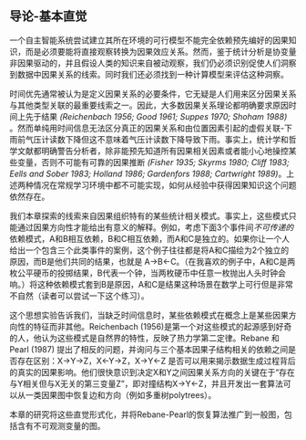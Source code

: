 ## 导论-基本直觉

一个自主智能系统尝试建立其所在环境的可行模型不能完全依赖预先编好的因果知识，而是必须要能将直接观察转换为因果效应关系。然而，鉴于统计分析是协变量非因果驱动的，并且假设人类的知识来自被动观察，我们仍必须识别促使人们洞察到数据中因果关系的线索。同时我们还必须找到一种计算模型来评估这种洞察。

时间优先通常被认为是定义因果关系的必要条件，它无疑是人们用来区分因果关系与其他类型关联的最重要线索之一。因此，大多数因果关系理论都明确要求原因时间上先于结果 *(Reichenbach 1956; Good 1961; Suppes 1970; Shoham 1988)* 。然而单纯用时间信息无法区分真正的因果关系和由位置因素引起的虚假关联-下雨前气压计读数下降但这不意味着气压计读数下降导致下雨。事实上，统计学和哲学文献都明确警告分析者，除非能预先知道所有因果相关因素或者能小心地操控某些变量，否则不可能有可靠的因果推断 *(Fisher 1935; Skyrms 1980; Cliff 1983; Eells and Sober 1983; Holland 1986; Gardenfors 1988; Cartwright 1989)*。上述两种情况在常规学习环境中都不可能实现，如何从经验中获得因果知识这个问题依然存在。

我们本章探索的线索来自因果组织特有的某些统计相关模式。事实上，这些模式只能通过因果方向性才能给出有意义的解释。例如，考虑下面3个事件间*不可传递的*依赖模式，A和B相互依赖，B和C相互依赖，而A和C是独立的。如果你让一个人给出一个包含三个此类事件的案例，这个例子往往都是将A和C描绘为2个独立的原因，而B是他们共同的结果，也就是 A→B←C。（在我喜欢的例子中，A和C是两枚公平硬币的投掷结果，B代表一个钟，当两枚硬币中任意一枚抛出人头时钟会响。）将这种依赖模式套到B是原因，A和C是结果这种场景在数学上可行但是非常不自然（读者可以尝试一下这个练习）。

这个思想实验告诉我们，当缺乏时间信息时，某些依赖模式在概念上是某些因果方向性的特征而非其他。Reichenbach (1956)是第一个对这些模式的起源感到好奇的人，他认为这些模式是自然界的特性，反映了热力学第二定律。Rebane 和 Pearl (1987) 提出了相反的问题，并询问与三个基本因果子结构相关的依赖之间是否存在区别：X→Y→Z，X←Y→Z，X→Y←Z 是否可以用来揭示数据生成过程背后的真实的因果影响。他们很快意识到决定X和Y之间因果关系方向的关键在于“存在与Y相关但与X无关的第三变量Z”，即对撞结构X→Y←Z，并且开发出一套算法可以从一类因果图中恢复边和方向（例如多重树polytrees）。

本章的研究将这些直觉形式化，并将Rebane-Pearl的恢复算法推广到一般图，包括含有不可观测变量的图。